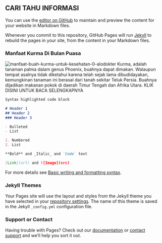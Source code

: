 ## CARI TAHU INFORMASI

You can use the [editor on GitHub](https://github.com/Geraldxzx/caritahu/edit/gh-pages/index.md) to maintain and preview the content for your website in Markdown files.

Whenever you commit to this repository, GitHub Pages will run [Jekyll](https://jekyllrb.com/) to rebuild the pages in your site, from the content in your Markdown files.

### Manfaat Kurma Di Bulan Puasa

![manfaat-buah-kurma-untuk-kesehatan-0-alodokter](https://user-images.githubusercontent.com/103211780/162280024-e0cf3e7a-b7f2-4441-b004-75f6aba86307.jpg)
Kurma, adalah tanaman palma dalam genus Phoenix, buahnya dapat dimakan. Walaupun tempat asalnya tidak diketahui karena telah sejak lama dibudidayakan, kemungkinan tanaman ini berasal dari tanah sekitar Teluk Persia. Buahnya dijadikan makanan pokok di daerah Timur Tengah dan Afrika Utara. KLIK DISINI UNTUK BACA SELENGKAPNYA

```markdown
Syntax highlighted code block

# Header 1
## Header 2
### Header 3

- Bulleted
- List

1. Numbered
2. List

**Bold** and _Italic_ and `Code` text

[Link](url) and ![Image](src)
```

For more details see [Basic writing and formatting syntax](https://docs.github.com/en/github/writing-on-github/getting-started-with-writing-and-formatting-on-github/basic-writing-and-formatting-syntax).

### Jekyll Themes

Your Pages site will use the layout and styles from the Jekyll theme you have selected in your [repository settings](https://github.com/Geraldxzx/caritahu/settings/pages). The name of this theme is saved in the Jekyll `_config.yml` configuration file.

### Support or Contact

Having trouble with Pages? Check out our [documentation](https://docs.github.com/categories/github-pages-basics/) or [contact support](https://support.github.com/contact) and we’ll help you sort it out.
